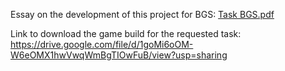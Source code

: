 Essay on the development of this project for BGS:
[Task BGS.pdf](https://github.com/user-attachments/files/16642460/Task.BGS.pdf)

Link to download the game build for the requested task:
https://drive.google.com/file/d/1goMi6oOM-W6eOMX1hwVwqWmBgTIOwFuB/view?usp=sharing
